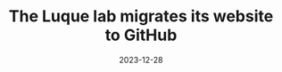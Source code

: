 ---
title: "The Luque lab migrates its website to GitHub"
date: 2023-12-28
image: /assets/images/news/2023-12-28_github-mark.svg
summary: >
  We moved the lab website to GitHub Pages using the **Just the Docs** Jekyll theme, with all content in the
  [luquelab/website](https://github.com/luquelab/website) repository.
links:
  primary: https://luquelab.github.io/website
---